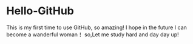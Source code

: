 # Hello-GitHub
This is my first time to use GitHub, so amazing!
I hope in the future I can become a wanderful woman！
so,Let me study hard and day day up!
